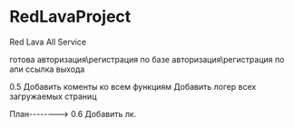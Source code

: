 # RedLavaProject
Red Lava All Service


готова
авторизация\регистрация по базе
авторизация\регистрация по апи
ссылка выхода



0.5
Добавить коменты ко всем функциям
Добавить логер всех загружаемых страниц


План-------->
0.6
Добавить лк.